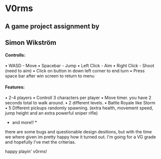 # V0rms
## A game project assignment by
## Simon Wikström

#### Controlls:
 • WASD - Move
 • Spacebar - Jump
 • Left Click - Aim
 • Right Click - Shoot (need to aim)
 • Click on button in down left corner to end turn
 • Press space bar after win screen to return to menu

#### Features:
 • 2-4 players
 • Controll 3 characters per player
 • Move timer. you have 2 seconds total to walk around.
 • 2 different levels.
 • Battle Royale like Storm
 • 5 Different pickups randomly spawning.
   (extra health, movement speed, jump height and an extra powerful sniper rifle)
 * and more!! *

there are some bugs and questionable design desitions, but with the time we where given im pretty happy how it turned out.
I'm going for a VG grade and hopefully I've met the criterias.

happy playin' v0rms!